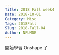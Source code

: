 ```yaml
---
Title: 2018 Fall week4
Date: 2018-10-01
Category: Misc
Tags: 2018Fall
Slug: 2018-Fall-04
Author: NFUMDE
---
```

<!-- PELICAN_END_SUMMARY -->
開始學習 Onshape 了